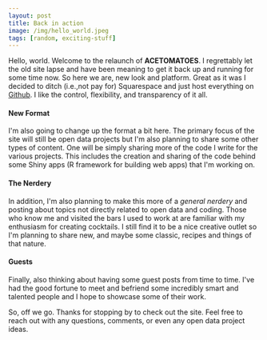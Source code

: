 ```yaml
---
layout: post
title: Back in action
image: /img/hello_world.jpeg
tags: [random, exciting-stuff]
---
```


Hello, world. Welcome to the relaunch of **ACETOMATOES**. I regrettably let the old site lapse and have been meaning to get it back up and running for some time now. So here we are, new look and platform. Great as it was I decided to ditch (i.e.,not pay for) Squarespace and just host everything on [Github](https://github.com). I like the control, flexibility, and transparency of it all.

#### New Format
I'm also going to change up the format a bit here. The primary focus of the site will still be open data projects but I'm also planning to share some other types of content. One will be simply sharing more of the code I write for the various projects. This includes the creation and sharing of the code behind some Shiny apps (R framework for building web apps) that I'm working on. 

#### The Nerdery
In addition, I'm also planning to make this more of a *general nerdery* and posting about topics not directly related to open data and coding. Those who know me and visited the bars I used to work at are familiar with my enthusiasm for creating cocktails. I still find it to be a nice creative outlet so I'm planning to share new, and maybe some classic, recipes and things of that nature.

#### Guests
Finally, also thinking about having some guest posts from time to time. I've had the good fortune to meet and befriend some incredibly smart and talented people and I hope to showcase some of their work.

So, off we go. Thanks for stopping by to check out the site. Feel free to reach out with any questions, comments, or even any open data project ideas.
